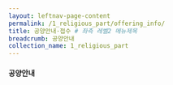 ```yaml
---
layout: leftnav-page-content
permalink: /1_religious_part/offering_info/
title: 공양안내·접수 # 좌측 레벨2 메뉴제목
breadcrumb: 공양안내
collection_name: 1_religious_part
---
```


#### **공양안내**
